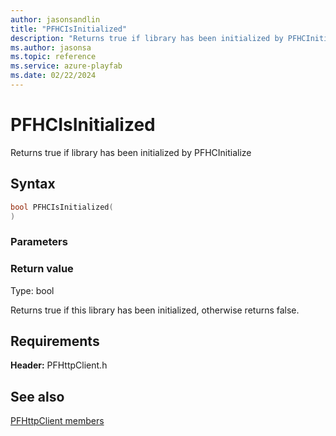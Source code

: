 ```yaml
---
author: jasonsandlin
title: "PFHCIsInitialized"
description: "Returns true if library has been initialized by PFHCInitialize"
ms.author: jasonsa
ms.topic: reference
ms.service: azure-playfab
ms.date: 02/22/2024
---
```


# PFHCIsInitialized  

Returns true if library has been initialized by PFHCInitialize  

## Syntax  
  
```cpp
bool PFHCIsInitialized(  
)  
```  
  
### Parameters  
  
  
### Return value
Type: bool
  
Returns true if this library has been initialized, otherwise returns false.
  
  
## Requirements  
  
**Header:** PFHttpClient.h
  
## See also  
[PFHttpClient members](../pfhttpclient_members.md)  

  
  
